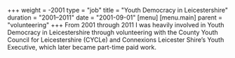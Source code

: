 +++
weight = -2001
type = "job"
title = "Youth Democracy in Leicestershire"
duration = "2001–2011"
date = "2001-09-01"
[menu]
  [menu.main]
    parent = "volunteering"
+++
From 2001 through 2011 I was heavily involved in Youth Democracy in Leicestershire through volunteering with the County Youth Council for Leicestershire (CYCLe) and Connexions Leicester Shire’s Youth Executive, which later became part-time paid work.
